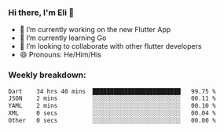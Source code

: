 ### Hi there, I'm Eli 👋
- 🔭 I’m currently working on the new Flutter App
- 🌱 I’m currently learning Go
- 🦄 I’m looking to collaborate with other flutter developers
- 😄 Pronouns: He/Him/His

### Weekly breakdown:
<!--START_SECTION:waka-->

```txt
Dart    34 hrs 40 mins  █████████████████████████   99.75 %
JSON    2 mins          ░░░░░░░░░░░░░░░░░░░░░░░░░   00.11 %
YAML    2 mins          ░░░░░░░░░░░░░░░░░░░░░░░░░   00.10 %
XML     0 secs          ░░░░░░░░░░░░░░░░░░░░░░░░░   00.04 %
Other   0 secs          ░░░░░░░░░░░░░░░░░░░░░░░░░   00.00 %
```

<!--END_SECTION:waka-->
